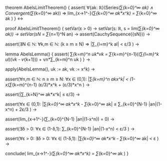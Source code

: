 theorem AbelsLimitTheorem() {
  assert(
    ∀{ak: ℝ}(Series(∑_{k=0}^∞ ak) ∧ Convergent(∑_{k=0}^∞ ak)) ⇒
    lim_{x→1^-}(∑_{k=0}^∞ ak*x^k) = ∑_{k=0}^∞ ak
  )
} ↔

proof AbelsLimitTheorem() {
  setVar(ε > 0) →
  setVar(s: ℝ, s = lim(∑_{k=0}^∞ ak)) →
  setVar(sN = ∑_{n=1}^N an) →
  assert(CauchySequence({sN})) →
  
  assert(∃N ∈ ℕ: ∀k,m ∈ ℕ: 
    (k ≥ m ≥ N) ⇒ |∑_{l=m}^k al| < ε/3
  ) →
  
  lemma AbelsLemma() {
    assert(
      ∑_{k=m}^n uk*vk = 
      ∑_{k=m}^{n-1}((∑_{l=m}^k ul)(vk - v_{k+1})) + 
      vn*∑_{k=m}^n uk
    )
  } →
  
  apply(AbelsLemma(), uk := ak, vk := x^k) →
  
  assert(∀n,m ∈ ℕ: n ≥ m ≥ N: ∀x ∈ (0,1):
    |∑_{k=m}^n ak*x^k| < 
    (1-x)*∑_{k=m}^{n-1} (ε/3)*x^k + (ε/3)*x^n
  ) →
  
  assert(|∑_{k=N}^∞ ak*x^k| ≤ ε/3) →
  
  assert(∀x ∈ (0,1):
    |∑_{k=0}^∞ ak*x^k - ∑_{k=0}^∞ ak| ≤
    ∑_{k=0}^{N-1} |an|(1-x^n) + 2ε/3
  ) →
  
  assert(lim_{x→1^-}(∑_{k=0}^{N-1} |an|(1-x^n)) = 0) →
  
  assert(∃δ > 0: ∀x ∈ (1-δ,1):
    ∑_{k=0}^{N-1} |an|(1-x^n) < ε/3
  ) →
  
  assert(∀ε > 0: ∃δ > 0: ∀x ∈ (1-δ,1):
    |∑_{k=0}^∞ ak*x^k - ∑_{k=0}^∞ ak| < ε
  ) →
  
  conclude(
    lim_{x→1^-}(∑_{k=0}^∞ ak*x^k) = ∑_{k=0}^∞ ak
  )
}